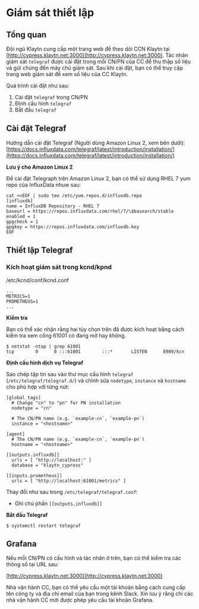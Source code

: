 # Giám sát thiết lập <a id="monitoring-setup"></a>


## Tổng quan <a id="overview"></a>

Đội ngũ Klaytn cung cấp một trang web để theo dõi CCN Klaytn tại [http://cypress.klaytn.net:3000](http://cypress.klaytn.net:3000). Tác nhân giám sát `telegraf` được cài đặt trong mỗi CN/PN của CC để thu thập số liệu và gửi chúng đến máy chủ giám sát. Sau khi cài đặt, bạn có thể truy cập trang web giám sát để xem số liệu của CC Klaytn.

Quá trình cài đặt như sau:

1. Cài đặt `telegraf` trong CN/PN
2. Định cấu hình `telegraf`
3. Bắt đầu `telegraf`

## Cài đặt Telegraf <a id="telegraf-installation"></a>

Hướng dẫn cài đặt Telegraf \(Người dùng Amazon Linux 2, xem bên dưới\): [https://docs.influxdata.com/telegraf/latest/introduction/installation/](https://docs.influxdata.com/telegraf/latest/introduction/installation/)

**Lưu ý cho Amazon Linux 2**

Để cài đặt Telegraph trên Amazon Linux 2, bạn có thể sử dụng RHEL 7 yum repo của InfluxData nhuw sau:

```text
cat <<EOF | sudo tee /etc/yum.repos.d/influxdb.repo
[influxdb]
name = InfluxDB Repository - RHEL 7
baseurl = https://repos.influxdata.com/rhel/7/\$basearch/stable
enabled = 1
gpgcheck = 1
gpgkey = https://repos.influxdata.com/influxdb.key
EOF
```

## Thiết lập Telegraf <a id="telegraf-setup"></a>

### Kích hoạt giám sát trong kcnd/kpnd <a id="enable-monitoring-in-kcnd-kpnd"></a>

/etc/kcnd/conf/kcnd.conf

```text
...
METRICS=1
PROMETHEUS=1
...
```

**Kiểm tra**

Bạn có thể xác nhận rằng hai tùy chọn trên đã được kích hoạt bằng cách kiểm tra xem cổng 61001 có đang mở hay không.

```text
$ netstat -ntap | grep 61001
tcp        0      0 :::61001        :::*       LISTEN      8989/kcn
```

**Định cấu hình dịch vụ Telegraf**

Sao chép tập tin sau vào thư mục cấu hình `telegraf` \(`/etc/telegraf/telegraf.d/`\) và chỉnh sửa `nodetype`, `instance` và `hostname` cho phù hợp với từng nút:

```text
[global_tags]
  # Change "cn" to "pn" for PN installation
  nodetype = "cn"

  # The CN/PN name (e.g. `example-cn`, `example-pn`)
  instance = "<hostname>"

[agent]
  # The CN/PN name (e.g. `example-cn`, `example-pn`)
  hostname = "<hostname>"

[[outputs.influxdb]]
  urls = [ "http://localhost:" ]
  database = "klaytn_cypress"

[[inputs.prometheus]]
  urls = [ "http://localhost:61001/metrics" ]
```

Thay đổi như sau trong `/etc/telegraf/telegraf.conf`:

* Ghi chú phần `[[outputs.influxdb]]`

**Bắt đầu Telegraf**

```text
$ systemctl restart telegraf
```

## Grafana <a id="grafana"></a>

Nếu mỗi CN/PN có cấu hình và tác nhân ở trên, bạn có thể kiểm tra các thông số tại URL sau:

[http://cypress.klaytn.net:3000](http://cypress.klaytn.net:3000)

Nhà vận hành CC, bạn có thể yêu cầu một tài khoản bằng cách cung cấp tên công ty và địa chỉ email của bạn trong kênh Slack. Xin lưu ý rằng chỉ các nhà vận hành CC mới được phép yêu cầu tài khoản Grafana.

